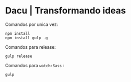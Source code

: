 # Dacu | Transformando ideas

Comandos por unica vez:
```
npm install
npm install gulp -g
```

Comandos para release:
```
gulp release
```
Comandos para `watch:Sass` :
```
gulp
```